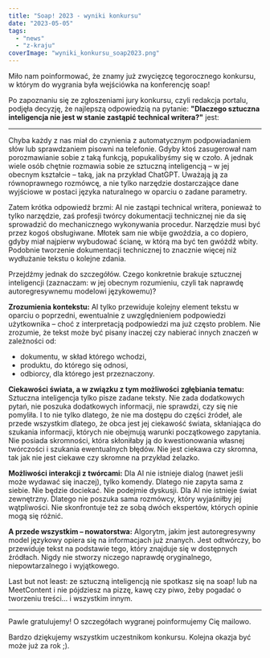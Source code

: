 ```yaml
---
title: "Soap! 2023 - wyniki konkursu"
date: "2023-05-05"
tags:
  - "news"
  - "z-kraju"
coverImage: "wyniki_konkursu_soap2023.png"
---
```


Miło nam poinformować, że znamy już zwycięzcę tegorocznego konkursu, w którym do
wygrania była wejściówka na konferencję soap!

Po zapoznaniu się ze zgłoszeniami jury konkursu, czyli redakcja portalu, podjęła
decyzję, że najlepszą odpowiedzią na pytanie: **"Dlaczego sztuczna inteligencja
nie jest w stanie zastąpić technical writera?"** jest:

---

Chyba każdy z nas miał do czynienia z automatycznym podpowiadaniem słów lub
sprawdzaniem pisowni na telefonie. Gdyby ktoś zasugerował nam porozmawianie
sobie z taką funkcją, popukalibyśmy się w czoło. A jednak wiele osób chętnie
rozmawia sobie ze sztuczną inteligencją – w jej obecnym kształcie – taką, jak na
przykład ChatGPT. Uważają ją za równoprawnego rozmówcę, a nie tylko narzędzie
dostarczające dane wyjściowe w postaci języka naturalnego w oparciu o zadane
parametry.

Zatem krótka odpowiedź brzmi: AI nie zastąpi technical writera, ponieważ to
tylko narzędzie, zaś profesji twórcy dokumentacji technicznej nie da się
sprowadzić do mechanicznego wykonywania procedur. Narzędzie musi być przez kogoś
obsługiwane. Młotek sam nie wbije gwoździa, a co dopiero, gdyby miał najpierw
wybudować ścianę, w którą ma być ten gwóźdź wbity. Podobnie tworzenie
dokumentacji technicznej to znacznie więcej niż wydłużanie tekstu o kolejne
zdania.

Przejdźmy jednak do szczegółów. Czego konkretnie brakuje sztucznej inteligencji
(zaznaczam: w jej obecnym rozumieniu, czyli tak naprawdę autoregresywnemu
modelowi językowemu)?

**Zrozumienia kontekstu:** AI tylko przewiduje kolejny element tekstu w oparciu
o poprzedni, ewentualnie z uwzględnieniem podpowiedzi użytkownika – choć z
interpretacją podpowiedzi ma już często problem. Nie zrozumie, że tekst może być
pisany inaczej czy nabierać innych znaczeń w zależności od:

- dokumentu, w skład którego wchodzi,
- produktu, do którego się odnosi,
- odbiorcy, dla którego jest przeznaczony.

**Ciekawości świata, a w związku z tym możliwości zgłębiania tematu:** Sztuczna
inteligencja tylko pisze zadane teksty. Nie zada dodatkowych pytań, nie poszuka
dodatkowych informacji, nie sprawdzi, czy się nie pomyliła. I to nie tylko
dlatego, że nie ma dostępu do części źródeł, ale przede wszystkim dlatego, że
obca jest jej ciekawość świata, skłaniająca do szukania informacji, których nie
obejmują warunki początkowego zapytania. Nie posiada skromności, która
skłoniłaby ją do kwestionowania własnej twórczości i szukania ewentualnych
błędów. Nie jest ciekawa czy skromna, tak jak nie jest ciekawe czy skromne na
przykład żelazko.

**Możliwości interakcji z twórcami:** Dla AI nie istnieje dialog (nawet jeśli
może wydawać się inaczej), tylko komendy. Dlatego nie zapyta sama z siebie. Nie
będzie dociekać. Nie podejmie dyskusji. Dla AI nie istnieje świat zewnętrzny.
Dlatego nie poszuka sama rozmówcy, który wyjaśniłby jej wątpliwości. Nie
skonfrontuje też ze sobą dwóch ekspertów, których opinie mogą się różnić.

**A przede wszystkim – nowatorstwa:** Algorytm, jakim jest autoregresywny model
językowy opiera się na informacjach już znanych. Jest odtwórczy, bo przewiduje
tekst na podstawie tego, który znajduje się w dostępnych źródłach. Nigdy nie
stworzy niczego naprawdę oryginalnego, niepowtarzalnego i wyjątkowego.

Last but not least: ze sztuczną inteligencją nie spotkasz się na soap! lub na
MeetContent i nie pójdziesz na pizzę, kawę czy piwo, żeby pogadać o tworzeniu
treści... i wszystkim innym.

---

Pawle gratulujemy! O szczegółach wygranej poinformujemy Cię mailowo.

Bardzo dziękujemy wszystkim uczestnikom konkursu. Kolejna okazja być może już za
rok ;).
